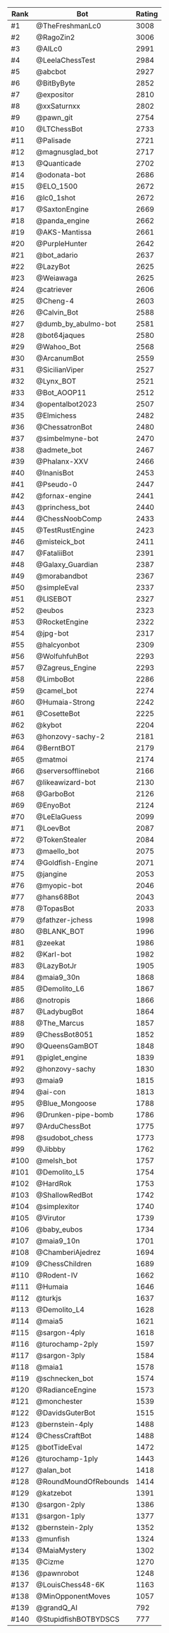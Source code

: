Rank|Bot|Rating
---|---|---
#1|@TheFreshmanLc0|3008
#2|@RagoZin2|3006
#3|@AILc0|2991
#4|@LeelaChessTest|2984
#5|@abcbot|2927
#6|@BitByByte|2852
#7|@expositor|2810
#8|@xxSaturnxx|2802
#9|@pawn_git|2754
#10|@LTChessBot|2733
#11|@Palisade|2721
#12|@magnusglad_bot|2717
#13|@Quanticade|2702
#14|@odonata-bot|2686
#15|@ELO_1500|2672
#16|@lc0_1shot|2672
#17|@SaxtonEngine|2669
#18|@panda_engine|2662
#19|@AKS-Mantissa|2661
#20|@PurpleHunter|2642
#21|@bot_adario|2637
#22|@LazyBot|2625
#23|@Weiawaga|2625
#24|@catriever|2606
#25|@Cheng-4|2603
#26|@Calvin_Bot|2588
#27|@dumb_by_abulmo-bot|2581
#28|@bot64jaques|2580
#29|@Wahoo_Bot|2568
#30|@ArcanumBot|2559
#31|@SicilianViper|2527
#32|@Lynx_BOT|2521
#33|@Bot_AOOP11|2512
#34|@opentalbot2023|2507
#35|@Elmichess|2482
#36|@ChessatronBot|2480
#37|@simbelmyne-bot|2470
#38|@admete_bot|2467
#39|@Phalanx-XXV|2466
#40|@InanisBot|2453
#41|@Pseudo-0|2447
#42|@fornax-engine|2441
#43|@princhess_bot|2440
#44|@ChessNoobComp|2433
#45|@TestRustEngine|2423
#46|@misteick_bot|2411
#47|@FataliiBot|2391
#48|@Galaxy_Guardian|2387
#49|@morabandbot|2367
#50|@simpleEval|2337
#51|@LISEBOT|2327
#52|@eubos|2323
#53|@RocketEngine|2322
#54|@jpg-bot|2317
#55|@halcyonbot|2309
#56|@WolfuhfuhBot|2293
#57|@Zagreus_Engine|2293
#58|@LimboBot|2286
#59|@camel_bot|2274
#60|@Humaia-Strong|2242
#61|@CosetteBot|2225
#62|@kybot|2204
#63|@honzovy-sachy-2|2181
#64|@BerntBOT|2179
#65|@matmoi|2174
#66|@serversofflinebot|2166
#67|@likeawizard-bot|2130
#68|@GarboBot|2126
#69|@EnyoBot|2124
#70|@LeElaGuess|2099
#71|@LoevBot|2087
#72|@TokenStealer|2084
#73|@maello_bot|2075
#74|@Goldfish-Engine|2071
#75|@jangine|2053
#76|@myopic-bot|2046
#77|@hans68Bot|2043
#78|@TopasBot|2033
#79|@fathzer-jchess|1998
#80|@BLANK_BOT|1996
#81|@zeekat|1986
#82|@Karl-bot|1982
#83|@LazyBotJr|1905
#84|@maia9_30n|1868
#85|@Demolito_L6|1867
#86|@notropis|1866
#87|@LadybugBot|1864
#88|@The_Marcus|1857
#89|@ChessBot8051|1852
#90|@QueensGamBOT|1848
#91|@piglet_engine|1839
#92|@honzovy-sachy|1830
#93|@maia9|1815
#94|@ai-con|1813
#95|@Blue_Mongoose|1788
#96|@Drunken-pipe-bomb|1786
#97|@ArduChessBot|1775
#98|@sudobot_chess|1773
#99|@Jibbby|1762
#100|@melsh_bot|1757
#101|@Demolito_L5|1754
#102|@HardRok|1753
#103|@ShallowRedBot|1742
#104|@simplexitor|1740
#105|@Virutor|1739
#106|@baby_eubos|1734
#107|@maia9_10n|1701
#108|@ChamberiAjedrez|1694
#109|@ChessChildren|1689
#110|@Rodent-IV|1662
#111|@Humaia|1646
#112|@turkjs|1637
#113|@Demolito_L4|1628
#114|@maia5|1621
#115|@sargon-4ply|1618
#116|@turochamp-2ply|1597
#117|@sargon-3ply|1584
#118|@maia1|1578
#119|@schnecken_bot|1574
#120|@RadianceEngine|1573
#121|@monchester|1539
#122|@DavidsGuterBot|1515
#123|@bernstein-4ply|1488
#124|@ChessCraftBot|1488
#125|@botTideEval|1472
#126|@turochamp-1ply|1443
#127|@alan_bot|1418
#128|@RoundMoundOfRebounds|1414
#129|@katzebot|1391
#130|@sargon-2ply|1386
#131|@sargon-1ply|1377
#132|@bernstein-2ply|1352
#133|@munfish|1324
#134|@MaiaMystery|1302
#135|@Cizme|1270
#136|@pawnrobot|1248
#137|@LouisChess48-6K|1163
#138|@MinOpponentMoves|1057
#139|@grandQ_AI|792
#140|@StupidfishBOTBYDSCS|777
